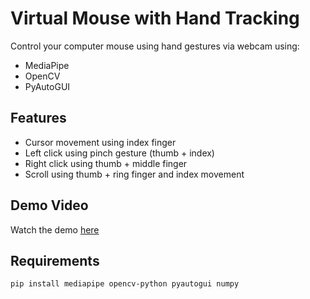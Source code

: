 # Virtual Mouse with Hand Tracking

Control your computer mouse using hand gestures via webcam using:
- MediaPipe
- OpenCV
- PyAutoGUI

## Features
- Cursor movement using index finger
- Left click using pinch gesture (thumb + index)
- Right click using thumb + middle finger
- Scroll using thumb + ring finger and index movement

## Demo Video

Watch the demo [here](https://dms.uom.lk/s/5zbfLfiT64DHRcj)


## Requirements
```bash
pip install mediapipe opencv-python pyautogui numpy
